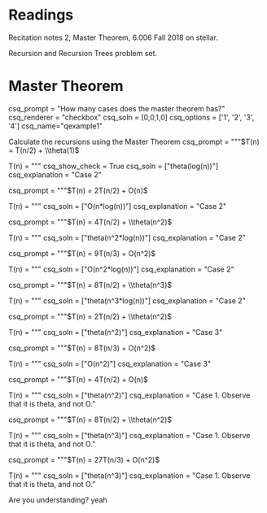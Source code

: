 # Readings 
Recitation notes 2, Master Theorem, 6.006 Fall 2018 on stellar.

Recursion and Recursion Trees problem set.

# Master Theorem


<question multiplechoice>
csq_prompt = "How many cases does the master theorem has?"
csq_renderer = "checkbox"
csq_soln = [0,0,1,0]
csq_options =  ['1',
'2',
'3',
'4']
csq_name="qexample1"
</question>

Calculate the recursions using the Master Theorem
<question expression>
csq_prompt = """$T(n) = T(n/2) + \\theta(1)$

T(n) = """
csq_show_check = True
csq_soln = ["theta(log(n))"]
csq_explanation = "Case 2"
</question>

<question expression>
csq_prompt = """$T(n) = 2T(n/2) + O(n)$

T(n) = """
csq_soln = ["O(n*log(n))"]
csq_explanation = "Case 2"
</question>

<question expression>
csq_prompt = """$T(n) = 4T(n/2) + \\theta(n^2)$

T(n) = """
csq_soln = ["theta(n^2*log(n))"]
csq_explanation = "Case 2"
</question>


<question expression>
csq_prompt = """$T(n) = 9T(n/3) + O(n^2)$

T(n) = """
csq_soln = ["O(n^2*log(n))"]
csq_explanation = "Case 2"
</question>

<question expression>
csq_prompt = """$T(n) = 8T(n/2) + \\theta(n^3)$

T(n) = """
csq_soln = ["theta(n^3*log(n))"]
csq_explanation = "Case 2"
</question>




<question expression>
csq_prompt = """$T(n) = 2T(n/2) + \\theta(n^2)$

T(n) = """
csq_soln = ["theta(n^2)"]
csq_explanation = "Case 3"
</question>


<question expression>
csq_prompt = """$T(n) = 8T(n/3) + O(n^2)$

T(n) = """
csq_soln = ["O(n^2)"]
csq_explanation = "Case 3"

</question>




<question expression>
csq_prompt = """$T(n) = 4T(n/2) + O(n)$

T(n) = """
csq_soln = ["theta(n^2)"]
csq_explanation = "Case 1. Observe that it is theta, and not O."
</question>

<question expression>
csq_prompt = """$T(n) = 8T(n/2) + \\theta(n^2)$

T(n) = """
csq_soln = ["theta(n^3)"]
csq_explanation = "Case 1. Observe that it is theta, and not O."
</question>


<question expression>
csq_prompt = """$T(n) = 27T(n/3) + O(n^2)$

T(n) = """
csq_soln = ["theta(n^3)"]
csq_explanation = "Case 1. Observe that it is theta, and not O."
</question>




<checkyourself>
Are you understanding?
<showhide>
yeah
</showhide>
</checkyourself>


